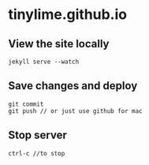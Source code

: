 # tinylime.github.io

## View the site locally

    jekyll serve --watch

## Save changes and deploy

    git commit
    git push // or just use github for mac

## Stop server

    ctrl-c //to stop


